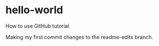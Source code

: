 # hello-world

How to use GitHub tutorial

Making my first commit changes to the readme-edits branch.
